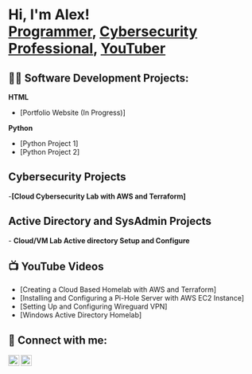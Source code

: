 <h1>Hi, I'm Alex! <br/><a href="https://github.com/thegamebambino">Programmer</a>, <a href="https://www.linkedin.com/in/alexander-carruthers-ab0b63314/">Cybersecurity Professional</a>, <a href="https://www.youtube.com/channel/UC_C5ZNBtAaQ7m9qgYi_vIbQ">YouTuber</a></h1>

<h2>👨‍💻 Software Development Projects:</h2>
<b>HTML</b>

  - [Portfolio Website (In Progress)]
  
<b>Python</b>
  - [Python Project 1]
  - [Python Project 2]

    



<h2>Cybersecurity Projects</h2>
  -<b>[Cloud Cybersecurity Lab with AWS and Terraform]</b>


<h2>Active Directory and SysAdmin Projects</h2>
  - <b>Cloud/VM Lab Active directory Setup and Configure</b>


  <h2>📺 YouTube Videos</h2>

- [Creating a Cloud Based Homelab with AWS and Terraform]
- [Installing and Configuring a Pi-Hole Server with AWS EC2 Instance]
- [Setting Up and Configuring Wireguard VPN]
- [Windows Active Directory Homelab]
  



<h2> 🤳 Connect with me:</h2>

[<img align="left" alt="Thegamebambino | YouTube" width="22px" src="https://cdn.jsdelivr.net/npm/simple-icons@v3/icons/youtube.svg" />][youtube]
[<img align="left" alt="Alexander Carruthers | LinkedIn" width="22px" src="https://cdn.jsdelivr.net/npm/simple-icons@v3/icons/linkedin.svg" />][linkedin]


[youtube]: https://www.youtube.com/channel/UC_C5ZNBtAaQ7m9qgYi_vIbQ
[linkedin]: https://www.linkedin.com/in/alexander-carruthers-ab0b63314/

<!--
